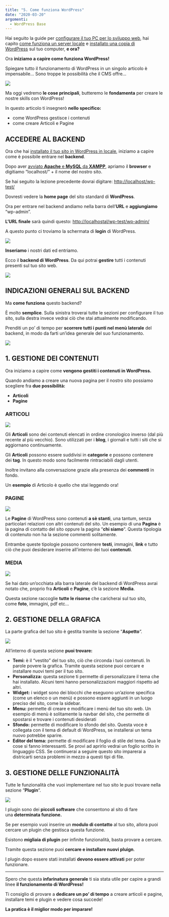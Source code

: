 ```yaml
---
title: "5. Come funziona WordPress"
date: "2020-03-20"
argomenti:
  - WordPress Base
---
```


Hai seguito la guide per [configurare il tuo PC per lo sviluppo web](/guide/configurare-il-pc-per-sviluppare-in-wordpress%ef%bf%bc/), hai capito [come funziona un server locale](/guide/perche-installare-wordpress-in-locale/) e [installato una copia di WordPress](/guide/installare-wordpress-in-locale%ef%bf%bc/) sul tuo computer, **e ora?**

Ora **iniziamo a capire come funziona WordPress!**

Spiegare tutto il funzionamento di WordPress in un singolo articolo è impensabile… Sono troppe le possibilità che il CMS offre…

[![](images/scarica-gratis-desk.jpg)](.local/risorse-gratuite//)

Ma oggi vedremo **le cose principali**, butteremo le **fondamenta** per creare le nostre skills con WordPress!

In questo articolo ti insegnerò **nello specifico:**

- come WordPress gestisce i contenuti
- come creare Articoli e Pagine

## ACCEDERE AL BACKEND

Ora che hai [installato il tuo sito in WordPress in locale](/guide/installare-wordpress-in-locale%ef%bf%bc/), iniziamo a capire come è possibile entrare nel **backend**.

Dopo aver [avviato **Apache** e **MySQL** da **XAMPP**](/guide/come-funziona-xampp/), apriamo il **browser** e digitiamo “localhost/” + il nome del nostro sito.

Se hai seguito la lezione precedente dovrai digitare: [http://localhost/wp-test/](http://localhost/wp-test/)

Dovresti vedere la **home page** del sito standard di **WordPress**.

Ora per entrare nel backend andiamo nella barra dell’**URL** e **aggiungiamo** “wp-admin”.

**L’URL finale** sarà quindi questo: [http://localhostal/](http://localhostalbydev.net.local-test/wp-admin/)[wp-test](http://localhost/wp-test/)[/wp-admin/](http://localhostal/wp-test/wp-admin/)

A questo punto ci troviamo la schermata di **login** di WordPress.

![](images/image-13.png)

**Inseriamo** i nostri dati ed entriamo.

Ecco il **backend di WordPress**. Da qui potrai **gestire** tutti i contenuti presenti sul tuo sito web.

![](images/image-14-1024x481-1.png)

## INDICAZIONI GENERALI SUL BACKEND

Ma **come funziona** questo backend?

È molto **semplice**. Sulla sinistra troverai tutte le sezioni per configurare il tuo sito, sulla destra invece vedrai ciò che stai attualmente modificando.

Prenditi un po’ di tempo per **scorrere tutti i punti nel menù laterale** del backend, in modo da farti un’idea generale del suo funzionamento.

![](images/image-22-1.png)

## 1\. GESTIONE DEI CONTENUTI

Ora iniziamo a capire come **vengono gestiti i contenuti in WordPress.**

Quando andiamo a creare una nuova pagina per il nostro sito possiamo scegliere fra **due possibilità:**

- **Articoli**
- **Pagine**

### ARTICOLI

![](images/image-23.png)

Gli **Articoli** sono dei contenuti elencati in ordine cronologico inverso (dal più recente al più vecchio). Sono utilizzati per i **blog**, i giornali e tutti i siti che si aggiornano continuamente.

Gli **Articoli** possono essere suddivisi in **categorie** e possono contenere dei **tag**. In questo modo sono facilmente rintraciabili dagli utenti.

Inoltre invitano alla conversazione grazie alla presenza dei **commenti** in fondo.

Un **esempio** di Articolo è quello che stai leggendo ora!

### PAGINE

![](images/image-24-1.png)

Le **Pagine** di WordPress sono contenuti **a sè stanti**, una tantum, senza particolari relazioni con altri contenuti del sito. Un esempio di una **Pagina** è la pagina di contatto del sito oppure la pagina “**chi siamo**“. Questa tipologia di contenuto non ha la sezione commenti solitamente.

Entrambe queste tipologie possono contenere **testi**, immagini, **link** e tutto ciò che puoi desiderare inserire all’interno dei tuoi **contenuti**.

### MEDIA

![](images/image-25.png)

Se hai dato un’occhiata alla barra laterale del backend di WordPress avrai notato che, proprio fra **Articoli** e **Pagine**, c’è la sezione **Media**.

Questa sezione raccoglie **tutte le risorse** che caricherai sul tuo sito, come **foto**, immagini, pdf etc…

## 2\. GESTIONE DELLA GRAFICA

La parte grafica del tuo sito è gestita tramite la sezione “**Aspetto**“.

![](images/image-26-1.png)

All’interno di questa sezione **puoi trovare:**

- **Temi:** è il “vestito” del tuo sito, ciò che circonda i tuoi contenuti. In parole povere la grafica. Tramite questa sezione puoi cercare e installare nuovi temi per il tuo sito.
- **Personalizza:** questa sezione ti permette di personalizzare il tema che hai installato. Alcuni temi hanno personalizzazioni maggiori rispetto ad altri.
- **Widget:** i widget sono dei blocchi che eseguono un’azione specifica (come un elenco o un menù) e possono essere aggiunti in un luogo preciso del sito, come la sidebar.
- **Menu:** permette di creare e modificare i menù del tuo sito web. Un esempio di menù è solitamente la navbar del sito, che permette di spostarsi e trovare i contenuti desiderati
- **Sfondo:** permette di modificare lo sfondo del sito. Questa voce è collegata con il tema di default di WordPress, se installerai un tema nuovo potrebbe sparire.
- **Editor del tema:** permette di modificare il foglio di stile del tema. Qua le cose si fanno interessanti. Se provi ad aprirlo vedrai un foglio scritto in linguaggio CSS. Se continuerai a seguire questo sito imparerai a districarti senza problemi in mezzo a questi tipi di file.

## 3\. GESTIONE DELLE FUNZIONALITÀ

Tutte le funzionalità che vuoi implementare nel tuo sito le puoi trovare nella sezione “**Plugin**“.

![](images/image-27.png)

I plugin sono dei **piccoli software** che consentono al sito di fare una **determinata funzione.**

Se per esempio vuoi inserire un **modulo di contatto** al tuo sito, allora puoi cercare un plugin che gestisca questa funzione.

Esistono **migliaia di plugin** per infinite funzionalità, basta provare a cercare.

Tramite questa sezione puoi **cercare e installare nuovi pluign**.

I plugin dopo essere stati installati **devono essere attivati** per poter funzionare.

* * *

Spero che questa **infarinatura generale** ti sia stata utile per capire a grandi linee **il funzionamento di WordPress!**

Ti consiglio di provare a **dedicare un po’ di tempo** a creare articoli e pagine, installare temi e plugin e vedere cosa succede!

**La pratica è il miglior modo per imparare!**
